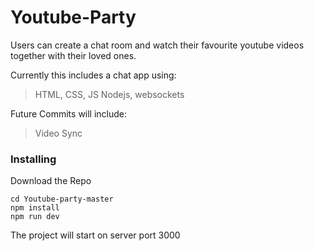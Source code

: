 # Youtube-Party

Users can create a chat room and watch their favourite youtube videos together with their loved ones.

Currently this includes a chat app using:
>HTML, CSS, JS
>Nodejs, websockets

Future Commits will include:
>Video Sync

### Installing

Download the Repo

```
cd Youtube-party-master
npm install
npm run dev

```
The project will start on server port 3000


